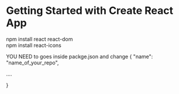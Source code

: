 # Getting Started with Create React App
npm install react react-dom  
npm install react-icons 

YOU NEED to goes inside packge.json and change
{
  "name": "name_of_your_repo",

  ....

  }